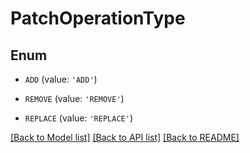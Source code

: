 # PatchOperationType


## Enum

* `ADD` (value: `'ADD'`)

* `REMOVE` (value: `'REMOVE'`)

* `REPLACE` (value: `'REPLACE'`)

[[Back to Model list]](../README.md#documentation-for-models) [[Back to API list]](../README.md#documentation-for-api-endpoints) [[Back to README]](../README.md)


